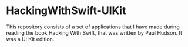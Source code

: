 # HackingWithSwift-UIKit
This repository consists of a set of applications that I have made during reading the book Hacking With Swift, that was written by Paul Hudson. It was a UI Kit edition.
